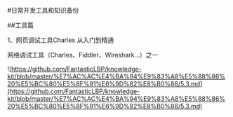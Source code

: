 #日常开发工具和知识备份

##工具篇

1、网页调试工具Charles 从入门到精通

网络调试工具（Charles、Fiddler、Wireshark...）之一

![https://github.com/FantasticLBP/knowledge-kit/blob/master/%E7%AC%AC%E4%BA%94%E9%83%A8%E5%88%86%20%E5%BC%80%E5%8F%91%E6%9D%82%E8%B0%88/5.3.md](https://github.com/FantasticLBP/knowledge-kit/blob/master/%E7%AC%AC%E4%BA%94%E9%83%A8%E5%88%86%20%E5%BC%80%E5%8F%91%E6%9D%82%E8%B0%88/5.3.md)



